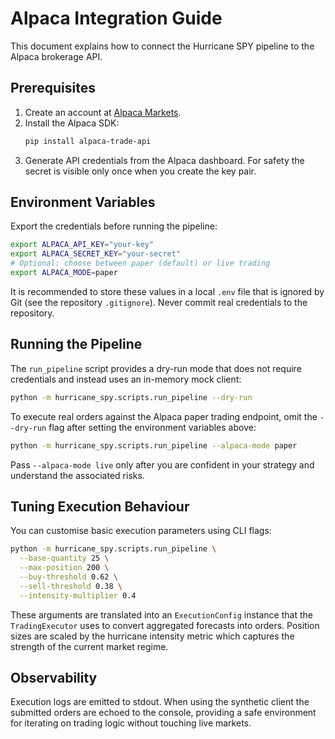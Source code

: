 # Alpaca Integration Guide

This document explains how to connect the Hurricane SPY pipeline to the Alpaca
brokerage API.

## Prerequisites

1. Create an account at [Alpaca Markets](https://alpaca.markets/).
2. Install the Alpaca SDK:
   ```bash
   pip install alpaca-trade-api
   ```
3. Generate API credentials from the Alpaca dashboard. For safety the secret is
   visible only once when you create the key pair.

## Environment Variables

Export the credentials before running the pipeline:

```bash
export ALPACA_API_KEY="your-key"
export ALPACA_SECRET_KEY="your-secret"
# Optional: choose between paper (default) or live trading
export ALPACA_MODE=paper
```

It is recommended to store these values in a local `.env` file that is ignored
by Git (see the repository `.gitignore`). Never commit real credentials to the
repository.

## Running the Pipeline

The `run_pipeline` script provides a dry-run mode that does not require
credentials and instead uses an in-memory mock client:

```bash
python -m hurricane_spy.scripts.run_pipeline --dry-run
```

To execute real orders against the Alpaca paper trading endpoint, omit the
`--dry-run` flag after setting the environment variables above:

```bash
python -m hurricane_spy.scripts.run_pipeline --alpaca-mode paper
```

Pass `--alpaca-mode live` only after you are confident in your strategy and
understand the associated risks.

## Tuning Execution Behaviour

You can customise basic execution parameters using CLI flags:

```bash
python -m hurricane_spy.scripts.run_pipeline \
  --base-quantity 25 \
  --max-position 200 \
  --buy-threshold 0.62 \
  --sell-threshold 0.38 \
  --intensity-multiplier 0.4
```

These arguments are translated into an `ExecutionConfig` instance that the
`TradingExecutor` uses to convert aggregated forecasts into orders. Position
sizes are scaled by the hurricane intensity metric which captures the strength
of the current market regime.

## Observability

Execution logs are emitted to stdout. When using the synthetic client the
submitted orders are echoed to the console, providing a safe environment for
iterating on trading logic without touching live markets.
